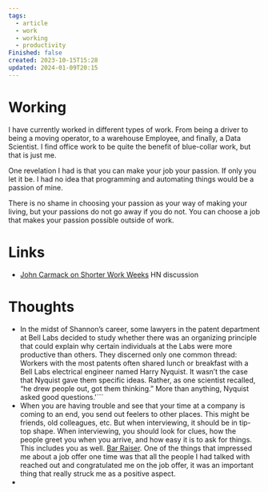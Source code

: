 ```yaml
---
tags:
  - article
  - work
  - working
  - productivity
Finished: false
created: 2023-10-15T15:28
updated: 2024-01-09T20:15
---
```


# Working
I have currently worked in different types of work. From being a driver to being a moving operator, to a warehouse Employee,  and finally, a Data Scientist. 
I find office work to be quite the benefit of blue-collar work, but that is just me. 


One revelation I had is that you can make your job your passion. If only you let it be. I had no idea that programming and automating things would be a passion of mine. 

There is no shame in choosing your passion as your way of making your living, but your passions do not go away if you do not.  You can choose a job that makes your passion possible outside of work. 

# Links
- [John Carmack on Shorter Work Weeks](https://news.ycombinator.com/item?id=10845832) HN discussion

# Thoughts 
- In the midst of Shannon’s career, some lawyers in the patent department at Bell Labs decided to study whether there was an organizing principle that could explain why certain individuals at the Labs were more productive than others. They discerned only one common thread: Workers with the most patents often shared lunch or breakfast with a Bell Labs electrical engineer named Harry Nyquist. It wasn’t the case that Nyquist gave them specific ideas. Rather, as one scientist recalled, “he drew people out, got them thinking.” More than anything, Nyquist asked good questions.'```
- When you are having trouble and see that your time at a company is coming to an end, you send out feelers to other places. This might be friends, old colleagues, etc.  But when interviewing, it should be in tip-top shape.  When interviewing, you should look for clues, how the people greet you when you arrive, and how easy it is to ask for things. This includes you as well. [Bar Raiser](https://www.aboutamazon.eu/news/working-at-amazon/what-is-a-bar-raiser-at-amazon). One of the things that impressed me about a job offer one time was that all the people I had talked with reached out and congratulated me on the job offer, it was an important thing that really struck me as a positive aspect. 
- 


